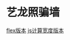 ﻿# 艺龙照骗墙 


[flex版本][1]
[js计算宽度版本][2]

  [1]: https://helloforrestworld.github.io/javascriptLab/艺龙照片墙/flex版本.html
  [2]: https://helloforrestworld.github.io/javascriptLab/艺龙照片墙/js计算宽度版本.html